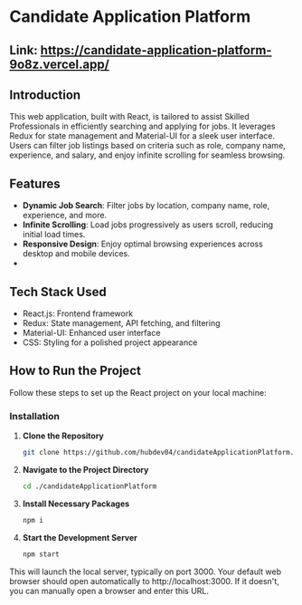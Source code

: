 # Candidate Application Platform
## Link: https://candidate-application-platform-9o8z.vercel.app/
## Introduction
This web application, built with React, is tailored to assist Skilled Professionals in efficiently searching and applying for jobs. It leverages Redux for state management and Material-UI for a sleek user interface. Users can filter job listings based on criteria such as role, company name, experience, and salary, and enjoy infinite scrolling for seamless browsing.

## Features
- **Dynamic Job Search**: Filter jobs by location, company name, role, experience, and more.
- **Infinite Scrolling**: Load jobs progressively as users scroll, reducing initial load times.
- **Responsive Design**: Enjoy optimal browsing experiences across desktop and mobile devices.
- 
## Tech Stack Used
- React.js: Frontend framework
- Redux: State management, API fetching, and filtering
- Material-UI: Enhanced user interface
- CSS: Styling for a polished project appearance

## How to Run the Project
Follow these steps to set up the React project on your local machine:

### Installation
1. **Clone the Repository**
   ```bash
   git clone https://github.com/hubdev04/candidateApplicationPlatform.git
   ```

2. **Navigate to the Project Directory**
   ```bash
   cd ./candidateApplicationPlatform
   ```

3. **Install Necessary Packages**
   ```bash
   npm i
   ```

4. **Start the Development Server**
   ```bash
   npm start
   ```

This will launch the local server, typically on port 3000. Your default web browser should open automatically to http://localhost:3000. If it doesn't, you can manually open a browser and enter this URL.
